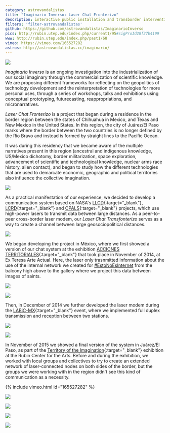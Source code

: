 ```yaml
---
category: astrovandalistas
title: "Imaginario Inverso: Laser Chat Fronterizo"
description: interactive public installation and transborder intervention
filters: 'filter-astrovandalistas'
github: https://github.com/astrovandalistas/ImaginarioInverso
pics: http://rubin.utep.edu/index.php/current1/95#sigProId28f27b4199
www: http://rubin.utep.edu/index.php/past1/68
vimeo: https://vimeo.com/165527282
astros: http://astrovandalistas.cc/imaginario/
---
```

![](/assets/projects/laser-chat-fronterizo/exteresa01.jpg)

*Imaginario Inverso* is an ongoing investigation into the industrialization of our social imaginary through the commercialization of scientific knowledge. We are proposing different frameworks for reflecting on the geopolitics of technology development and the reinterpretation of technologies for more personal uses, through a series of workshops, talks and exhibitions using conceptual prototyping, futurecasting, reappropriations, and micronarratives.

*Laser Chat Fronterizo* is a project that began during a residence in the border region between the states of Chihuahua in Mexico, and Texas and New Mexico in the United States. In this region, the city of Juárez/El Paso marks where the border between the two countries is no longer defined by the Rio Bravo and instead is formed by straight lines to the Pacific Ocean.

It was during this residency that we became aware of the multiple narratives present in this region (ancestral and indigenous knowledge, US/Mexico dichotomy, border militarization, space exploration, advancement of scientific and technological knowledge, nuclear arms race history, alien contact), and began to study how the different technologies that are used to demarcate economic, geographic and political territories also influence the collective imagination.

![](/assets/projects/laser-chat-fronterizo/NASA_LLCD.jpg)

As a practical manifestation of our experience, we decided to develop a communication system based on NASA's [LLCD](https://esc.gsfc.nasa.gov/node/159){:target="_blank"}, [LCRD](https://www.nasa.gov/mission_pages/tdm/lcrd/overview.html){:target="_blank"} and [OPALS](https://www.nasa.gov/mission_pages/station/research/news/opals_beams_video/){:target="_blank"} projects, which use high-power lasers to transmit data between large distances. As a peer-to-peer cross-border laser modem, our *Laser Chat Transfonterizo* serves as a way to create a channel between large geosociopolitical distances.

![](/assets/projects/laser-chat-fronterizo/suture.gif)

We began developing the project in México, where we first showed a version of our chat system at the exhibition [ACCIONES TERRITORIALES](http://accionesterritoriales.blogspot.mx/){:target="_blank"} that took place in November of 2014, at Ex Teresa Arte Actual. Here, the laser only trasnmitted information about the use of the internal network we created for [#EstoNoEsInternet](/codepi-estonoesinternet/) from the balcony high above to the gallery where we project this data between images of saints.

![](/assets/projects/laser-chat-fronterizo/exteresa00.jpg)

![](/assets/projects/laser-chat-fronterizo/exteresa03.jpg)

Then, in December of 2014 we further developed the laser modem during the [LABiC-MX](http://www.ciudadania20.org/labicmx/){:target="_blank"} event, where we implemented full duplex transmission and reception between two stations.

![](/assets/projects/laser-chat-fronterizo/labic01.jpg)

![](/assets/projects/laser-chat-fronterizo/labic03.jpg)

In November of 2015 we showed a final version of the system in Juárez/El Paso, as part of the [Territory of the Imagination](http://rubin.utep.edu/index.php/past1/68){:target="_blank"} exhibition at the Rubin Center for the Arts. Before and during the exhibition, we worked with local groups and collectives to try to create an extended network of laser-connected nodes on both sides of the border, but the groups we were working with in the region didn't see this kind of communication as a necessity.

{% include vimeo.html id="165527282" %}

![](/assets/projects/laser-chat-fronterizo/fact01.jpg)

![](/assets/projects/laser-chat-fronterizo/fact02.jpg)

![](/assets/projects/laser-chat-fronterizo/rubin00.jpg)

![](/assets/projects/laser-chat-fronterizo/rubin01.jpg)
